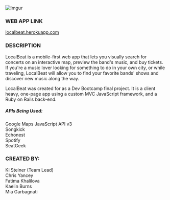 ![Imgur](http://i.imgur.com/WBZTHO7.png)
### WEB APP LINK
  
<a href="http://localbeat.herokuapp.com/" target="_blank">localbeat.herokuapp.com</a>
  
### DESCRIPTION
LocalBeat is a mobile-first web app that lets you visually search for concerts on an interactive map, preview the band's music, and buy tickets. If you're a music lover looking for something to do in your own city, or while traveling, LocalBeat will allow you to find your favorite bands' shows and discover new music along the way.

LocalBeat was created for as a Dev Bootcamp final project.  It is a client heavy, one-page app using a custom MVC JavaScript framework, and a Ruby on Rails back-end.

##### APIs Being Used:
Google Maps JavaScript API v3  
Songkick  
Echonest  
Spotify  
SeatGeek  

### CREATED BY:
Ki Steiner (Team Lead)  
Chris Yancey  
Fatima Khalilova   
Kaelin Burns  
Mia Garbagnati  
 
